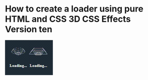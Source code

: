 # How to create a loader using pure HTML and CSS 3D CSS Effects Version ten

<img src="../../img/loader_11.gif" alt="loader" />